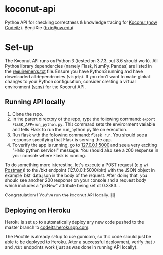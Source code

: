 # koconut-api
Python API for checking correctness &amp; knowledge tracing for [Koconut (now Codeitz)](https://github.com/codeandcognition/koconut). 
Benji Xie (bxie@uw.edu)

# Set-up
The Koconut API runs on Python 3 (tested on 3.7.3, but 3.6 should work). All Python library dependencies (namely Flask, NumPy, Pandas) are listed in the [requirements.txt](https://github.com/codeandcognition/koconut-api/blob/master/requirements.txt) file. Ensure you have Python3 running and have downloaded all dependencies (via `pip`). If you don't want to make global changes to your Python configuration, consider creating a virtual environment ([venv](https://docs.python.org/3/library/venv.html)) for the Koconut API.

## Running API locally
1. Clone the repo.
2. In the parent directory of the repo, type the following command: `export FLASK_APP=run_python.py`. This command sets the environment variable and tells Flask to run the run_python.py file on execution.
3. Run flask with the following command: `flask run`. You should see a response specifying that Flask is serving the app.
4. To verify the app is running, go to [127.0.0.1:5000](127.0.0.1:5000) and see a very exciting "Hello python service!" message. You should also see a 200 response in your console where Flask is running.

To do something more interesting, let's execute a POST request (e.g w/ [Postman](https://www.getpostman.com/))! to the /bkt endpoint (127.0.0.1:5000/bkt) with the JSON object in [example_bkt_data.json](https://github.com/codeandcognition/koconut-api/blob/master/example_data/example_bkt_data.json) in the body of the request. After doing that, you should see another 200 response on your console and a request body which includes a "pkNew" attribute being set ot 0.3383...

Congratulations! You've run the koconut API locally. 👏🏽

## Deploying on Heroku
Heroku is set up to automatically deploy any new code pushed to the master branch to [codeitz.herokuapp.com](https://codeitz.herokuapp.com).

The Procfile is already setup to use gunicorn, so this code should just be able to be deployed to Heroku. After a successful deployment, verify that `/` and `/bkt` endpoints work (just as was done in running API locally).
